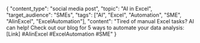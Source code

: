 { "content_type": "social media post", "topic": "AI in Excel", "target_audience": "SMEs", "tags": ["AI", "Excel", "Automation", "SME", "AIinExcel", "ExcelAutomation"], "content": "Tired of manual Excel tasks? AI can help! Check out our blog for 5 ways to automate your data analysis: [Link] #AIinExcel #ExcelAutomation #SME" }